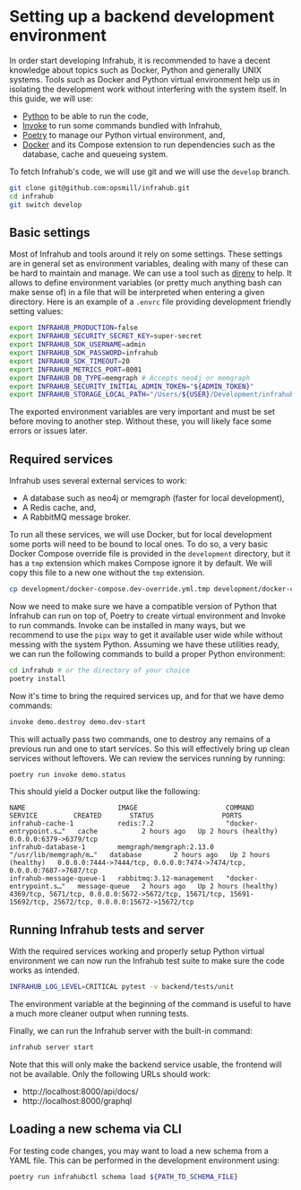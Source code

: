 # Setting up a backend development environment

In order start developing Infrahub, it is recommended to have a decent knowledge about topics such as Docker, Python and generally UNIX systems. Tools such as Docker and Python virtual environment help us in isolating the development work without interfering with the system itself. In this guide, we will use:

* [Python](https://www.python.org/) to be able to run the code,
* [Invoke](https://www.pyinvoke.org/) to run some commands bundled with Infrahub,
* [Poetry](https://python-poetry.org/) to manage our Python virtual environment, and,
* [Docker](https://www.docker.com/) and its Compose extension to run dependencies such as the database, cache and queueing system.

To fetch Infrahub's code, we will use git and we will use the `develop` branch.

```bash
git clone git@github.com:opsmill/infrahub.git
cd infrahub
git switch develop
```

## Basic settings

Most of Infrahub and tools around it rely on some settings. These settings are in general set as environment variables, dealing with many of these can be hard to maintain and manage. We can use a tool such as [direnv](https://direnv.net/) to help. It allows to define environment variables (or pretty much anything bash can make sense of) in a file that will be interpreted when entering a given directory. Here is an example of a `.envrc` file providing development friendly setting values:

```bash
export INFRAHUB_PRODUCTION=false
export INFRAHUB_SECURITY_SECRET_KEY=super-secret
export INFRAHUB_SDK_USERNAME=admin
export INFRAHUB_SDK_PASSWORD=infrahub
export INFRAHUB_SDK_TIMEOUT=20
export INFRAHUB_METRICS_PORT=8001
export INFRAHUB_DB_TYPE=memgraph # Accepts neo4j or memgraph
export INFRAHUB_SECURITY_INITIAL_ADMIN_TOKEN="${ADMIN_TOKEN}"
export INFRAHUB_STORAGE_LOCAL_PATH="/Users/${USER}/Development/infrahub-storage"
```

The exported environment variables are very important and must be set before moving to another step. Without these, you will likely face some errors or issues later.

## Required services

Infrahub uses several external services to work:

* A database such as neo4j or memgraph (faster for local development),
* A Redis cache, and,
* A RabbitMQ message broker.

To run all these services, we will use Docker, but for local development some ports will need to be bound to local ones. To do so, a very basic Docker Compose override file is provided in the `development` directory, but it has a `tmp` extension which makes Compose ignore it by default. We will copy this file to a new one without the `tmp` extension.

```bash
cp development/docker-compose.dev-override.yml.tmp development/docker-compose.dev-override.yml
```

Now we need to make sure we have a compatible version of Python that Infrahub can run on top of, Poetry to create virtual environment and Invoke to run commands. Invoke can be installed in many ways, but we recommend to use the `pipx` way to get it available user wide while without messing with the system Python. Assuming we have these utilities ready, we can run the following commands to build a proper Python environment:

```bash
cd infrahub # or the directory of your choice
poetry install
```

Now it's time to bring the required services up, and for that we have demo commands:

```bash
invoke demo.destroy demo.dev-start
```

This will actually pass two commands, one to destroy any remains of a previous run and one to start services. So this will effectively bring up clean services without leftovers. We can review the services running by running:

```bash
poetry run invoke demo.status
```

This should yield a Docker output like the following:

```no-highlight
NAME                       IMAGE                      COMMAND                  SERVICE         CREATED       STATUS                 PORTS
infrahub-cache-1           redis:7.2                  "docker-entrypoint.s…"   cache           2 hours ago   Up 2 hours (healthy)   0.0.0.0:6379->6379/tcp
infrahub-database-1        memgraph/memgraph:2.13.0   "/usr/lib/memgraph/m…"   database        2 hours ago   Up 2 hours (healthy)   0.0.0.0:7444->7444/tcp, 0.0.0.0:7474->7474/tcp, 0.0.0.0:7687->7687/tcp
infrahub-message-queue-1   rabbitmq:3.12-management   "docker-entrypoint.s…"   message-queue   2 hours ago   Up 2 hours (healthy)   4369/tcp, 5671/tcp, 0.0.0.0:5672->5672/tcp, 15671/tcp, 15691-15692/tcp, 25672/tcp, 0.0.0.0:15672->15672/tcp
```

## Running Infrahub tests and server

With the required services working and properly setup Python virtual environment we can now run the Infrahub test suite to make sure the code works as intended.

```bash
INFRAHUB_LOG_LEVEL=CRITICAL pytest -v backend/tests/unit
```

The environment variable at the beginning of the command is useful to have a much more cleaner output when running tests.

Finally, we can run the Infrahub server with the built-in command:

```bash
infrahub server start
```

Note that this will only make the backend service usable, the frontend will not be available. Only the following URLs should work:

* http://localhost:8000/api/docs/
* http://localhost:8000/graphql

## Loading a new schema via CLI

For testing code changes, you may want to load a new schema from a YAML file. This can be performed in the development environment using:

```bash
poetry run infrahubctl schema load ${PATH_TO_SCHEMA_FILE}
```
